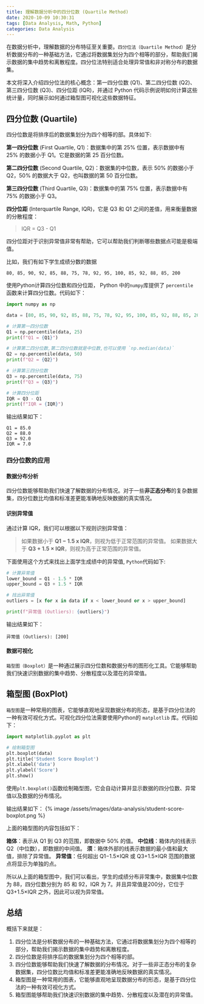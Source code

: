 ```yaml
---
title: 理解数据分析中的四分位数 (Quartile Method)
date: 2020-10-09 10:30:31
tags: [Data Analysis, Math, Python]
categories: Data Analysis
---
```


在数据分析中，理解数据的分布特征至关重要。`四分位法（Quartile Method）`是分析数据分布的一种基础方法，它通过将数据集划分为四个相等的部分，帮助我们揭示数据的集中趋势和离散程度。四分位法特别适合处理异常值和非对称分布的数据集。

本文将深入介绍四分位法的核心概念：第一四分位数 (Q1)、第二四分位数 (Q2)、第三四分位数 (Q3)、四分位距 (IQR)，并通过 Python 代码示例说明如何计算这些统计量，同时展示如何通过箱型图可视化这些数据特征。

## 四分位数 (Quartile)
四分位数是将排序后的数据集划分为四个相等的部。具体如下:

**第一四分位数** (First Quartile, Q1)：数据集中的第 25% 位置，表示数据中有 25% 的数据小于 Q1。它是数据的第 25 百分位数。

**第二四分位数** (Second Quartile, Q2)：数据集的中位数，表示 50% 的数据小于 Q2，50% 的数据大于 Q2，也叫数据的第 50 百分位数。

**第三四分位数** (Third Quartile, Q3)：数据集中的第 75% 位置，表示数据中有 75% 的数据小于 Q3。

**四分位距** (Interquartile Range, IQR)，它是 Q3 和 Q1 之间的差值，用来衡量数据的分散程度：

> IQR = Q3 - Q1

四分位距对于识别异常值非常有帮助，它可以帮助我们判断哪些数据点可能是极端值。

比如，我们有如下学生成绩分数的数据

```
80, 85, 90, 92, 85, 88, 75, 78, 92, 95, 100, 85, 92, 88, 85, 200
```

使用Python计算四分位数和四分位距， Python 中的`numpy`库提供了 `percentile` 函数来计算四分位数。代码如下：

```python
import numpy as np

data = [80, 85, 90, 92, 85, 88, 75, 78, 92, 95, 100, 85, 92, 88, 85, 200]

# 计算第一四分位数
Q1 = np.percentile(data, 25)
print(f"Q1 = {Q1}")

# 计算第二四分位数,第二四分位数就是中位数,也可以使用 `np.median(data)`
Q2 = np.percentile(data, 50)
print(f"Q2 = {Q2}")

# 计算第三四分位数
Q3 = np.percentile(data, 75)
print(f"Q3 = {Q3}")

# 计算四分位距
IQR = Q3 - Q1
print(f"IQR = {IQR}")
```

输出结果如下：

```
Q1 = 85.0
Q2 = 88.0
Q3 = 92.0
IQR = 7.0
```

### 四分位数的应用
#### 数据分布分析
四分位数能够帮助我们快速了解数据的分布情况。对于一些**非正态分布**的复杂数据集，四分位数比均值和标准差更能准确地反映数据的真实情况。

#### 识别异常值
通过计算 IQR，我们可以根据以下规则识别异常值：

> 如果数据小于 **Q1 − 1.5 x IQR**，则视为低于正常范围的异常值。
> 如果数据大于 **Q3 + 1.5 × IQR**，则视为高于正常范围的异常值。

下面使用这个方式来找出上面学生成绩中的异常值, `Python`代码如下:

``` Python
# 计算异常值
lower_bound = Q1 - 1.5 * IQR
upper_bound = Q3 + 1.5 * IQR

# 找出异常值
outliers = [x for x in data if x < lower_bound or x > upper_bound]

print(f"异常值 (Outliers): {outliers}")
```

输出结果如下：

```
异常值 (Outliers): [200]
```

#### 数据可视化
`箱型图（Boxplot）`是一种通过展示四分位数和数据分布的图形化工具。它能够帮助我们快速识别数据的集中趋势、分散程度以及潜在的异常值。

## 箱型图 (BoxPlot)
`箱型图`是一种常用的图表，它能够直观地呈现数据分布的形态，是基于四分位法的一种有效可视化方式。可视化四分位法需要使用Python的 `matplotlib` 库。代码如下：

``` python
import matplotlib.pyplot as plt

# 绘制箱型图
plt.boxplot(data)
plt.title('Student Score Boxplot')
plt.xlabel('data')
plt.ylabel('Score')
plt.show()
```

使用`plt.boxplot()`函数绘制箱型图，它会自动计算并显示数据的四分位数、异常值以及数据的分布情况。

输出结果如下：
{% image /assets/images/data-analysis/student-score-boxplot.png %}

上面的箱型图的内容包括如下：

**箱体**：表示从 Q1 到 Q3 的范围，即数据中 50% 的值。
**中位线**：箱体内的线表示 Q2（中位数），即数据的中间值。
**须**：箱体外部的线表示数据的最小值和最大值，排除了异常值。
**异常值**：任何超出 Q1−1.5×IQR 或 Q3+1.5×IQR 范围的数据点将显示为单独的点。

所以从上面的箱型图中，我们可以看出，学生的成绩分布非常集中，数据集中位数为 88，四分位数分别为 85 和 92，IQR 为 7。并且异常值是200分，它位于 Q3+1.5×IQR 之外，因此可以视为异常值。

## 总结
概括下来就是：
1. 四分位法是分析数据分布的一种基础方法，它通过将数据集划分为四个相等的部分，帮助我们揭示数据的集中趋势和离散程度。
2. 四分位数是将排序后的数据集划分为四个相等的部。
3. 四分位数能够帮助我们快速了解数据的分布情况。对于一些非正态分布的复杂数据集，四分位数比均值和标准差更能准确地反映数据的真实情况。
4. 箱型图是一种常用的图表，它能够直观地呈现数据分布的形态，是基于四分位法的一种有效可视化方式。
5. 箱型图能够帮助我们快速识别数据的集中趋势、分散程度以及潜在的异常值。